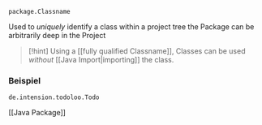 ```
package.Classname
```
Used to _uniquely_ identify a class within a project tree
the Package can be arbitrarily deep in the Project

> [!hint] 
> Using a [[fully qualified Classname]], Classes can be used _without_ [[Java Import|importing]] the class.

### Beispiel
```
de.intension.todoloo.Todo
```

[[Java Package]]